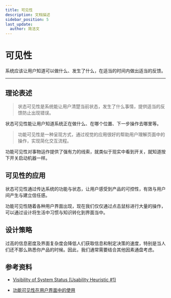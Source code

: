 ```yaml
---
title: 可见性
description: 文档描述
sidebar_position: 5
last_update:
  author: 简洁文
---
```


# 可见性

系统应该让用户知道可以做什么、发生了什么，在适当的时间内做出适当的反馈。 

----



## 理论表述

> 状态可见性是系统能让用户清楚当前状态，发生了什么事情，提供适当的反馈防止出现错误。

状态可见性能让用户知道系统正在做什么、在哪个位置、下一步操作去哪里等。

> 功能可见性是一种呈现方式，通过视觉的应用很好的帮助用户理解页面中的操作，实现简化交互流程。

功能可见性对事物运作提供了强有力的线索，就类似于现实中看到开关，就知道按下开关启动机器一样。

## 可见性的应用

状态可见性通过传达系统的功能与状态，让用户感受到产品的可控性，有效与用户间产生与建立信任感。

功能可见性随着各种用户界面出现，现在我们仅仅通过点击鼠标进行大量的操作，可以通过设计将生活中习惯与知识转化到界面当中。

## 设计策略

过高的信息密度及界面复杂度会降低人们获取信息和制定决策的速度，特别是当人们还不那么熟悉你产品的时候。因此，我们通常需要结合其他因素通盘考虑。

## 参考资料

- [Visibility of System Status (Usability Heuristic #1)](https://www.nngroup.com/articles/visibility-system-status/)

- [功能可见性在用户界面中的使用](https://www.woshipm.com/ucd/1064664.html)
